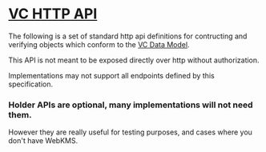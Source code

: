 # [VC HTTP API](https://transmute-industries.github.io/vc-http-api/)

The following is a set of standard http api definitions for contructing and verifying objects which conform to the [VC Data Model](https://www.w3.org/TR/vc-data-model/).

This API is not meant to be exposed directly over http without authorization.

Implementations may not support all endpoints defined by this specification.

### Holder APIs are optional, many implementations will not need them.

However they are really useful for testing purposes, and cases where you don't have WebKMS.

